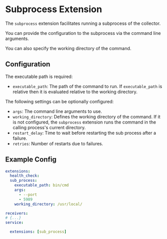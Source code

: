 # Subprocess Extension

The `subprocess` extension facilitates running a subprocess of the collector.

You can provide the configuration to the subprocess via the command line arguments. 

You can also specify the working directory of the command.

## Configuration

The executable path is required:

- `executable_path`: The path of the command to run. If `executable_path` is relative then it is evaluated relative to the working directory.

The following settings can be optionally configured:

- `args`: The command line arguments to use.
- `working_directory`: Defines the working directory of the command. If it is not configured, the `subprocess` extension runs the command in the calling process's current directory.
- `restart_delay`: Time to wait before restarting the sub process after a failure.
- `retries`: Number of restarts due to failures.

## Example Config

```yaml
extensions:
  health_check:
  sub_process:
    executable_path: bin/cmd
    args:
      - --port
      - 5989
    working_directory: /usr/local/

receivers:
# {...}
service:

  extensions: [sub_process]
```
